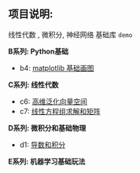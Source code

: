 ## 项目说明:

线性代数 , 微积分, 神经网络 基础库 `demo`

**B系列: Python基础**

- b4: [matplotlib 基础画图](https://github.com/carl10086/dm-learning/blob/master/dm-algebra/chapters/b4.ipynb)

**C系列: 线性代数**

- c6: [高维泛化向量空间](https://github.com/carl10086/dm-learning/blob/master/dm-algebra/chapters/c6.ipynb)
- c7: [线性方程组求解和矩阵](https://github.com/carl10086/dm-learning/blob/master/dm-algebra/chapters/c7.ipynb)

**D系列: 微积分和基础物理**

- d1: [导数和积分](https://github.com/carl10086/dm-learning/blob/master/dm-algebra/chapters/d1.ipynb)

**E系列: 机器学习基础玩法** 